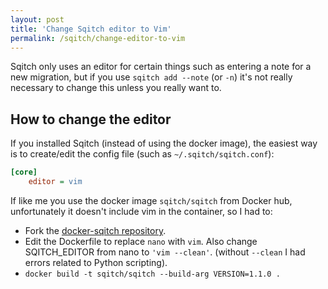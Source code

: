 ```yaml
---
layout: post
title: 'Change Sqitch editor to Vim'
permalink: /sqitch/change-editor-to-vim
---
```

Sqitch only uses an editor for certain things such as entering a note for
a new migration, but if you use `sqitch add --note` (or `-n`)
it's not really necessary to change this unless you really want to.

## How to change the editor

If you installed Sqitch (instead of using the docker image), the easiest way is
to create/edit the config file (such as `~/.sqitch/sqitch.conf`):
```ini
[core]
    editor = vim
```

If like me you use the docker image `sqitch/sqitch` from Docker hub,
unfortunately it doesn't include vim in the container, so I had to:

- Fork the [docker-sqitch repository](https://github.com/sqitchers/docker-sqitch).
- Edit the Dockerfile to replace `nano` with `vim`. Also change SQITCH_EDITOR
  from nano to `'vim --clean'`. (without `--clean` I had errors related to
  Python scripting).
- `docker build -t sqitch/sqitch --build-arg VERSION=1.1.0 .`
